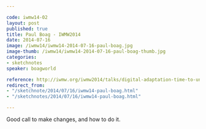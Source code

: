 ```yaml
---

code: iwmw14-02
layout: post
published: true
title: Paul Boag - IWMW2014
date: 2014-07-16
image: /iwmw14/iwmw14-2014-07-16-paul-boag.jpg
image-thumb: /iwmw14/iwmw14-2014-07-16-paul-boag-thumb.jpg
categories: 
- sketchnotes
speaker: boagworld

reference: http://iwmw.org/iwmw2014/talks/digital-adaptation-time-to-untie-your-hands/
redirect_from:
- "/sketchnote/2014/07/16/iwmw14-paul-boag.html"
- "/sketchnotes/2014/07/16/iwmw14-paul-boag.html"

---
```


Good call to make changes, and how to do it.

